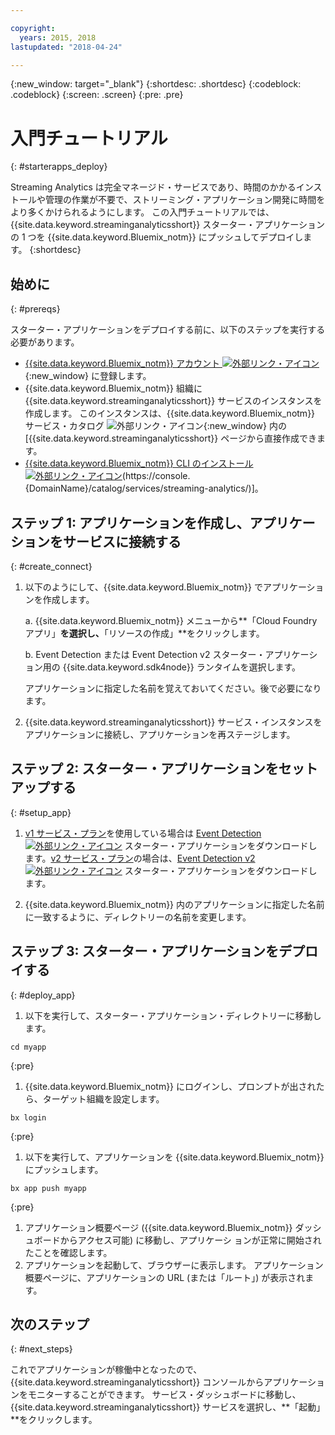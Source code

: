 ```yaml
---

copyright:
  years: 2015, 2018
lastupdated: "2018-04-24"

---
```


<!-- Attribute definitions -->
{:new_window: target="_blank"}
{:shortdesc: .shortdesc}
{:codeblock: .codeblock}
{:screen: .screen}
{:pre: .pre}

# 入門チュートリアル
{: #starterapps_deploy}

Streaming Analytics は完全マネージド・サービスであり、時間のかかるインストールや管理の作業が不要で、ストリーミング・アプリケーション開発に時間をより多くかけられるようにします。 この入門チュートリアルでは、{{site.data.keyword.streaminganalyticsshort}} スターター・アプリケーションの 1 つを {{site.data.keyword.Bluemix_notm}} にプッシュしてデプロイします。
{:shortdesc}


## 始めに
{: #prereqs}

スターター・アプリケーションをデプロイする前に、以下のステップを実行する必要があります。

* [{{site.data.keyword.Bluemix_notm}} アカウント ![外部リンク・アイコン](../../icons/launch-glyph.svg "外部リンク・アイコン")](https://console.{DomainName}/registration){:new_window} に登録します。
* {{site.data.keyword.Bluemix_notm}} 組織に {{site.data.keyword.streaminganalyticsshort}} サービスのインスタンスを作成します。 このインスタンスは、{{site.data.keyword.Bluemix_notm}} サービス・カタログ ![外部リンク・アイコン](../../icons/launch-glyph.svg "外部リンク・アイコン"){:new_window} 内の [{{site.data.keyword.streaminganalyticsshort}} ページから直接作成できます。  
* [{{site.data.keyword.Bluemix_notm}} CLI のインストール ![外部リンク・アイコン](../../icons/launch-glyph.svg "外部リンク・アイコン")](https://console.{DomainName}/docs/cli/reference/bluemix_cli/get_started.html#getting-started)(https://console.{DomainName}/catalog/services/streaming-analytics/)]。



## ステップ 1: アプリケーションを作成し、アプリケーションをサービスに接続する
{: #create_connect}

1. 以下のようにして、{{site.data.keyword.Bluemix_notm}} でアプリケーションを作成します。

    a. {{site.data.keyword.Bluemix_notm}} メニューから**「Cloud Foundry アプリ」**を選択し、**「リソースの作成」**をクリックします。

    b. Event Detection または Event Detection v2 スターター・アプリケーション用の {{site.data.keyword.sdk4node}} ランタイムを選択します。

    アプリケーションに指定した名前を覚えておいてください。後で必要になります。
1. {{site.data.keyword.streaminganalyticsshort}} サービス・インスタンスをアプリケーションに接続し、アプリケーションを再ステージします。

## ステップ 2: スターター・アプリケーションをセットアップする
{: #setup_app}

1. [v1 サービス・プラン](/docs/services/StreamingAnalytics/service_plans.html)を使用している場合は [Event Detection ![外部リンク・アイコン](../../icons/launch-glyph.svg "外部リンク・アイコン")](https://streams-github-samples.mybluemix.net/?get=QuickStart/EventDetection) スターター・アプリケーションをダウンロードします。[v2 サービス・プラン](/docs/services/StreamingAnalytics/service_plans.html)の場合は、[Event Detection v2 ![外部リンク・アイコン](../../icons/launch-glyph.svg "外部リンク・アイコン")](https://streams-github-samples.mybluemix.net/?get=QuickStart%2FBeta201801%2FEventDetectionV2) スターター・アプリケーションをダウンロードします。

1. {{site.data.keyword.Bluemix_notm}} 内のアプリケーションに指定した名前に一致するように、ディレクトリーの名前を変更します。

## ステップ 3: スターター・アプリケーションをデプロイする
{: #deploy_app}

1. 以下を実行して、スターター・アプリケーション・ディレクトリーに移動します。
  <pre><code>cd myapp</code></pre>
  {:pre}

1. {{site.data.keyword.Bluemix_notm}} にログインし、プロンプトが出されたら、ターゲット組織を設定します。
  <pre><code>bx login</code></pre>
  {:pre}

1. 以下を実行して、アプリケーションを {{site.data.keyword.Bluemix_notm}} にプッシュします。
  <pre><code>bx app push myapp</code></pre>
  {:pre}

1. アプリケーション概要ページ ({{site.data.keyword.Bluemix_notm}} ダッシュボードからアクセス可能) に移動し、アプリケーシ
ョンが正常に開始されたことを確認します。
1. アプリケーションを起動して、ブラウザーに表示します。 アプリケーション概要ページに、アプリケーションの URL (または「ルート」) が表示されます。

## 次のステップ
{: #next_steps}

これでアプリケーションが稼働中となったので、{{site.data.keyword.streaminganalyticsshort}} コンソールからアプリケーションをモニターすることができます。 サービス・ダッシュボードに移動し、{{site.data.keyword.streaminganalyticsshort}} サービスを選択し、**「起動」**をクリックします。
